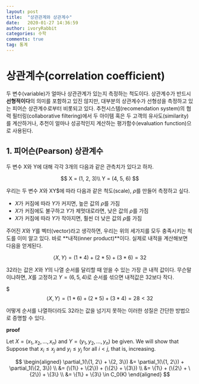 ```yaml
---
layout: post
title:  "상관관계와 상관계수"
date:   2020-01-27 14:36:59
author: ivoryRabbit
categories: 수학
comments: true
tag: 통계
---
```


# 상관계수(correlation coefficient)

두 변수(variable)가 얼마나 상관관계가 있는지 측정하는 척도이다. 상관계수가 반드시 **선형적이다**의 의미를 포함하고 있진 않지만, 대부분의 상관계수가 선형성을 측정하고 있는 피어슨 상관계수로부터 비롯되고 있다. 추천시스템(recomendation system)의 협력 필터링(collaborative filtering)에서 두 아이템 혹은 두 고객의 유사도(similarity)를 계산하거나, 추천이 얼마나 성공적인지 계산하는 평가함수(evaluation function)으로 사용된다.

## 1. 피어슨(Pearson) 상관계수

두 변수 X와 Y에 대해 각각 3개의 다음과 같은 관측치가 있다고 하자.

$$ X = (1, 2, 3)\\ Y = (4, 5, 6) $$

우리는 두 변수 $X$와 XY$에 따라 다음과 같은 척도(scale), $\rho$를 만들어 측정하고 싶다.

- $X$가 커짐에 따라 $Y$가 커지면, 높은 값의 $\rho$를 가짐
- $X$가 커짐에도 불구하고 $Y$가 제멋대로라면, 낮은 값의 $\rho$를 가짐
- $X$가 커짐에 따라 $Y$가 작아지면, 훨씬 더 낮은 값의 $\rho$를 가짐

주어진 $X$와 $Y$를 벡터(vector)라고 생각하면, 우리는 위의 세가지를 모두 충족시키는 척도를 이미 알고 있다. 바로 **내적(inner product)**이다. 실제로 내적을 계산해보면 다음을 얻게된다.

$$\langle X, Y \rangle = (1 * 4) + (2 * 5) + (3 * 6) = 32$$

32라는 값은 $X$와 $Y$의 나열 순서를 달리할 때 얻을 수 있는 가장 큰 내적 값이다. 무슨말이냐하면, $X$를 고정하고 $Y = (6, 5, 4)$로 순서를 섞으면 내적값은 32보다 작다.

$$$\langle X, Y \rangle = (1 * 6) + (2 * 5) + (3 * 4) = 28 < 32$$

어떻게 순서를 나열하더라도 32라는 값을 넘기지 못하는 이러한 성질은 간단한 방법으로 증명할 수 있다.

**__proof__**

Let $X = (x_1, x_2, \ldots, x_n)$ and $Y = (y_1, y_2, \ldots, y_n)$ be given. We will show that  Suppose that $x_i \leq x_j$ and $y_i \leq y_j$ for all $i<j$, that is, increasing. 


$$
\begin{aligned}
\partial_1(\{1, 2\} + \{2, 3\}) &= \partial_1(\{1, 2\}) + \partial_1(\{2, 3\})
\\ &= (\{1\} + \{2\}) + (\{2\} + \{3\})
\\ &= \{1\} + (\{2\} + \{2\}) + \{3\}
\\ &= \{1\} + \{3\} \in C_0(K)
\end{aligned}
$$
